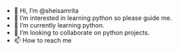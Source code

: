 - 👋 Hi, I’m @sheisamrita
- 👀 I’m interested in learning python so please guide me.
- 🌱 I’m currently learning python.
- 💞️ I’m looking to collaborate on python projects.
- 📫 How to reach me 

<!---
sheisamrita/sheisamrita is a ✨ special ✨ repository because its `README.md` (this file) appears on your GitHub profile.
You can click the Preview link to take a look at your changes.
--->
